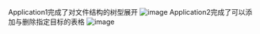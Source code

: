 Application1完成了对文件结构的树型展开
![image](https://github.com/user-attachments/assets/97d96104-7c96-4517-88c1-3c3617cf4803)
Application2完成了可以添加与删除指定目标的表格
![image](https://github.com/user-attachments/assets/add49c96-2a97-42dd-a4b6-1b7cf2879e09)
